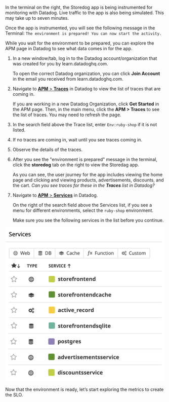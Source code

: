 In the terminal on the right, the Storedog app is being instrumented for monitoring with Datadog. Live traffic to the app is also being simulated. This may take up to seven minutes.

Once the app is instrumented, you will see the following message in the Terminal: `The environment is prepared! You can now start the activity.`

While you wait for the environment to be prepared, you can explore the APM page in Datadog to see what data comes in for the app.
1. In a new window/tab, log in to the Datadog account/organization that was created for you by learn.datadoghq.com. <p> To open the correct Datadog organization, you can click **Join Account** in the email you received from learn.datadoghq.com.

2. Navigate to <a href="https://app.datadoghq.com/apm/traces" target="_datadog">**APM** > **Traces**</a> in Datadog to view the list of traces that are coming in. <p> If you are working in a new Datadog Organization, click **Get Started** in the APM page. Then, in the main menu, click the **APM > Traces** to see the list of traces. You may need to refresh the page.

3. In the search field above the Trace list, enter `Env:ruby-shop` if it is not listed. 

4. If no traces are coming in, wait until you see traces coming in.

5. Observe the details of the traces. 

6. After you see the "environment is prepared" message in the terminal, click the **storedog** tab on the right to view the Storedag app. <p> As you can see, the user journey for the app includes viewing the home page and clicking and viewing products, advertisements, discounts, and the cart. *Can you see traces for these in the **Traces** list in Datadog?*

7. Navigate to <a href="https://app.datadoghq.com/apm/" target="_datadog">**APM** > **Services**</a> in Datadog. <p> On the right of the search field above the Services list, if you see a menu for different environments, select the `ruby-shop` environment. <p> Make sure you see the following services in the list before you continue. 

![Service List](createslo/assets/service-list.png)

Now that the environment is ready, let’s start exploring the metrics to create the SLO.